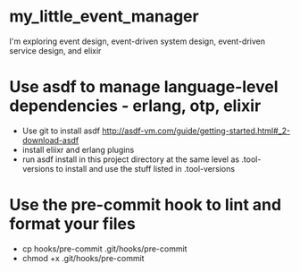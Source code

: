 # my_little_event_manager

I'm exploring event design, event-driven system design, event-driven service design, and elixir

# Use asdf to manage language-level dependencies - erlang, otp, elixir 

- Use git to install asdf http://asdf-vm.com/guide/getting-started.html#_2-download-asdf
- install eliixr and erlang plugins 
- run asdf install in this project directory at the same level as .tool-versions to install and use the stuff listed in .tool-versions

# Use the pre-commit hook to lint and format your files 

- cp hooks/pre-commit .git/hooks/pre-commit
- chmod +x .git/hooks/pre-commit

